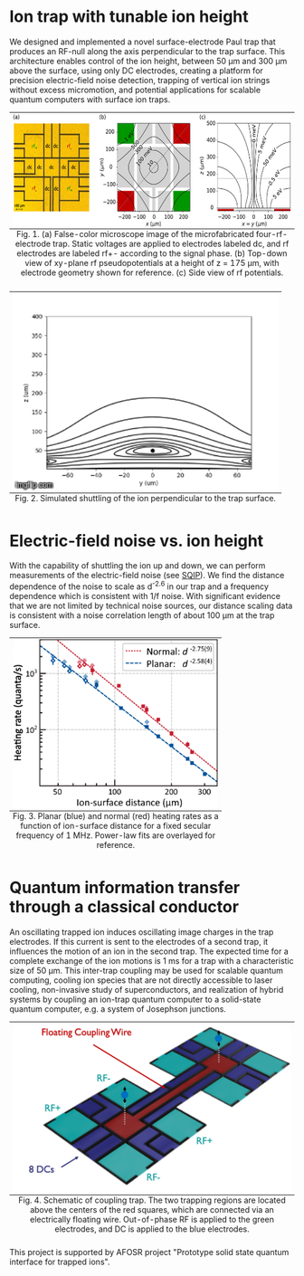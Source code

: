 <div id="mainText">
<!--enter your body content here-->
<h1>Ion trap with tunable ion height</h1>

<p>
	We designed and implemented a novel surface-electrode Paul trap that produces an RF-null along
	the axis perpendicular to the trap surface. This architecture enables control of the ion height,
	between 50 &mu;m and 300 &mu;m above the surface, using only DC electrodes, creating a platform for
	precision electric-field noise detection, trapping of vertical ion strings without excess micromotion,
	and potential applications for scalable quantum computers with surface ion traps.
</p>


<table class="image" align="center">
<caption class="caption" align="bottom" style="caption-side: bottom">
		Fig. 1. (a) False-color microscope image of the microfabricated four-rf-electrode trap.
		Static voltages are applied to electrodes labeled dc, and rf electrodes are labeled rf+-
		according to the signal phase. (b) Top-down view of xy-plane rf pseudopotentials at a
		height of z = 175 &mu;m, with electrode geometry shown for reference.
		(c) Side view of rf potentials.
</caption>
<TR><TD><img src="research/quantum-electronics/SingleTrap.jpeg" alt="" align="center" height="200"></TD></TR>
</table>
	
<table class="image" align="center">
<caption class="caption" align="bottom" style="caption-side: bottom">
		Fig. 2. Simulated shuttling of the ion perpendicular to the trap surface.
</caption>
<TR><TD><img src="research/quantum-electronics/potential_lines.gif" alt="" align="center" height="350"></TD></TR>
</table>


<h1>Electric-field noise vs. ion height</h1>

<p>
	With the capability of shuttling the ion up and down, we can perform measurements of the
	electric-field noise (see <a href="research/quantum-computing/quantum-computing.html">SQIP</a>).
	We find the distance dependence of the noise to scale as d<sup>-2.6</sup> in our trap and a frequency dependence
	which is consistent with 1/f noise. With significant evidence that we are not limited by technical
	noise sources, our distance scaling data is consistent with a noise correlation length of about 100
	&mu;m at the trap surface.
</p>
	
<table class="image" align="center">
<caption class="caption" align="bottom" style="caption-side: bottom">
		Fig. 3. Planar (blue) and normal (red) heating rates as a function of ion-surface distance for a
		fixed secular frequency of 1 MHz. Power-law fits are overlayed for reference.
</caption>
<TR><TD><img src="research/quantum-electronics/DistanceScaling.png" alt="" align="center" height="300"></TD></TR>
</table>

<h1>Quantum information transfer through a classical conductor</h1>

<p>
	An oscillating trapped ion induces oscillating image charges in the trap electrodes. If this current
	is sent to the electrodes of a second trap, it influences the motion of an ion in the second trap.
	The expected time for a complete exchange of the ion motions is 1 ms for a trap with a characteristic
	size of 50 &mu;m. This inter-trap coupling may be used for scalable quantum computing, cooling ion
	species that are not directly accessible to laser cooling, non-invasive study of superconductors,
	and realization of hybrid systems by coupling an ion-trap quantum computer to a solid-state quantum computer,
	e.g. a system of Josephson junctions.
</p>
	
<table class="image" align="center">
<caption class="caption" align="bottom" style="caption-side: bottom">
		Fig. 4. Schematic of coupling trap. The two trapping regions are located above the centers of the red squares,
		which are connected via an electrically floating wire. Out-of-phase RF is applied to the green electrodes,
		and DC is applied to the blue electrodes.
</caption>
<TR><TD><img src="research/quantum-electronics/DoubleTrap.png" alt="" align="center" height="300"></TD></TR>
</table>

<p>
	This project is supported by AFOSR project "Prototype solid state quantum interface for trapped ions".
</p>

<br>
</div>
